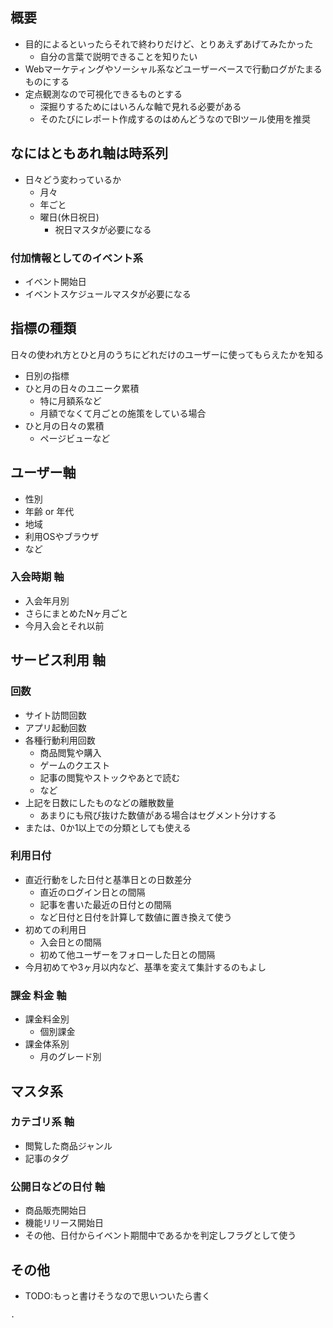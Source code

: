 
## 概要
- 目的によるといったらそれで終わりだけど、とりあえずあげてみたかった
    - 自分の言葉で説明できることを知りたい
- Webマーケティングやソーシャル系などユーザーベースで行動ログがたまるものにする
- 定点観測なので可視化できるものとする
    - 深掘りするためにはいろんな軸で見れる必要がある
    - そのたびにレポート作成するのはめんどうなのでBIツール使用を推奨

## なにはともあれ軸は時系列
- 日々どう変わっているか
    - 月々
    - 年ごと
    - 曜日(休日祝日)
        - 祝日マスタが必要になる

### 付加情報としてのイベント系
- イベント開始日
- イベントスケジュールマスタが必要になる

## 指標の種類
日々の使われ方とひと月のうちにどれだけのユーザーに使ってもらえたかを知る

- 日別の指標
- ひと月の日々のユニーク累積
    - 特に月額系など
    - 月額でなくて月ごとの施策をしている場合
- ひと月の日々の累積
    - ページビューなど

## ユーザー軸
- 性別
- 年齢 or 年代
- 地域
- 利用OSやブラウザ
- など

### 入会時期 軸
- 入会年月別
- さらにまとめたNヶ月ごと
- 今月入会とそれ以前

## サービス利用 軸
### 回数
- サイト訪問回数
- アプリ起動回数
- 各種行動利用回数
    - 商品閲覧や購入
    - ゲームのクエスト
    - 記事の閲覧やストックやあとで読む
    - など
- 上記を日数にしたものなどの離散数量
    - あまりにも飛び抜けた数値がある場合はセグメント分けする
- または、0か1以上での分類としても使える

### 利用日付
- 直近行動をした日付と基準日との日数差分
    - 直近のログイン日との間隔
    - 記事を書いた最近の日付との間隔
    - など日付と日付を計算して数値に置き換えて使う
- 初めての利用日
    - 入会日との間隔
    - 初めて他ユーザーをフォローした日との間隔
- 今月初めてや3ヶ月以内など、基準を変えて集計するのもよし

### 課金 料金 軸
- 課金料金別
    - 個別課金
- 課金体系別
    - 月のグレード別

## マスタ系
### カテゴリ系 軸
- 閲覧した商品ジャンル
- 記事のタグ

### 公開日などの日付 軸
- 商品販売開始日
- 機能リリース開始日
- その他、日付からイベント期間中であるかを判定しフラグとして使う

## その他
- TODO:もっと書けそうなので思いついたら書く

```
.
```
